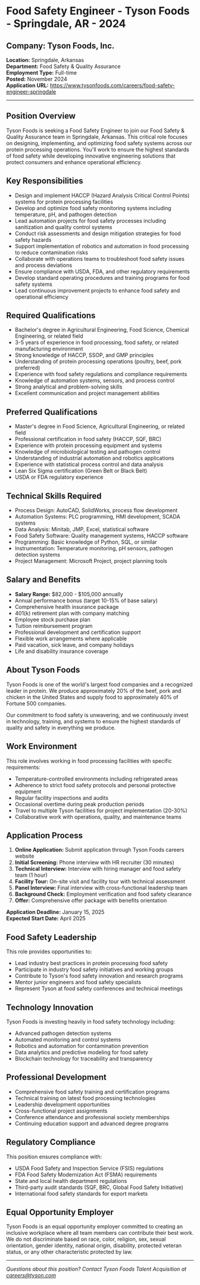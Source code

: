 # Food Safety Engineer - Tyson Foods - Springdale, AR - 2024

## Company: Tyson Foods, Inc.
**Location:** Springdale, Arkansas  
**Department:** Food Safety & Quality Assurance  
**Employment Type:** Full-time  
**Posted:** November 2024  
**Application URL:** https://www.tysonfoods.com/careers/food-safety-engineer-springdale

---

## Position Overview

Tyson Foods is seeking a Food Safety Engineer to join our Food Safety & Quality Assurance team in Springdale, Arkansas. This critical role focuses on designing, implementing, and optimizing food safety systems across our protein processing operations. You'll work to ensure the highest standards of food safety while developing innovative engineering solutions that protect consumers and enhance operational efficiency.

## Key Responsibilities

- Design and implement HACCP (Hazard Analysis Critical Control Points) systems for protein processing facilities
- Develop and optimize food safety monitoring systems including temperature, pH, and pathogen detection
- Lead automation projects for food safety processes including sanitization and quality control systems
- Conduct risk assessments and design mitigation strategies for food safety hazards
- Support implementation of robotics and automation in food processing to reduce contamination risks
- Collaborate with operations teams to troubleshoot food safety issues and process deviations
- Ensure compliance with USDA, FDA, and other regulatory requirements
- Develop standard operating procedures and training programs for food safety systems
- Lead continuous improvement projects to enhance food safety and operational efficiency

## Required Qualifications

- Bachelor's degree in Agricultural Engineering, Food Science, Chemical Engineering, or related field
- 3-5 years of experience in food processing, food safety, or related manufacturing environment
- Strong knowledge of HACCP, SSOP, and GMP principles
- Understanding of protein processing operations (poultry, beef, pork preferred)
- Experience with food safety regulations and compliance requirements
- Knowledge of automation systems, sensors, and process control
- Strong analytical and problem-solving skills
- Excellent communication and project management abilities

## Preferred Qualifications

- Master's degree in Food Science, Agricultural Engineering, or related field
- Professional certification in food safety (HACCP, SQF, BRC)
- Experience with protein processing equipment and systems
- Knowledge of microbiological testing and pathogen control
- Understanding of industrial automation and robotics applications
- Experience with statistical process control and data analysis
- Lean Six Sigma certification (Green Belt or Black Belt)
- USDA or FDA regulatory experience

## Technical Skills Required

- Process Design: AutoCAD, SolidWorks, process flow development
- Automation Systems: PLC programming, HMI development, SCADA systems
- Data Analysis: Minitab, JMP, Excel, statistical software
- Food Safety Software: Quality management systems, HACCP software
- Programming: Basic knowledge of Python, SQL, or similar
- Instrumentation: Temperature monitoring, pH sensors, pathogen detection systems
- Project Management: Microsoft Project, project planning tools

## Salary and Benefits

- **Salary Range:** $82,000 - $105,000 annually
- Annual performance bonus (target 10-15% of base salary)
- Comprehensive health insurance package
- 401(k) retirement plan with company matching
- Employee stock purchase plan
- Tuition reimbursement program
- Professional development and certification support
- Flexible work arrangements where applicable
- Paid vacation, sick leave, and company holidays
- Life and disability insurance coverage

## About Tyson Foods

Tyson Foods is one of the world's largest food companies and a recognized leader in protein. We produce approximately 20% of the beef, pork and chicken in the United States and supply food to approximately 40% of Fortune 500 companies.

Our commitment to food safety is unwavering, and we continuously invest in technology, training, and systems to ensure the highest standards of quality and safety in everything we produce.

## Work Environment

This role involves working in food processing facilities with specific requirements:
- Temperature-controlled environments including refrigerated areas
- Adherence to strict food safety protocols and personal protective equipment
- Regular facility inspections and audits
- Occasional overtime during peak production periods
- Travel to multiple Tyson facilities for project implementation (20-30%)
- Collaborative work with operations, quality, and maintenance teams

## Application Process

1. **Online Application:** Submit application through Tyson Foods careers website
2. **Initial Screening:** Phone interview with HR recruiter (30 minutes)
3. **Technical Interview:** Interview with hiring manager and food safety team (1 hour)
4. **Facility Tour:** On-site visit and facility tour with technical assessment
5. **Panel Interview:** Final interview with cross-functional leadership team
6. **Background Check:** Employment verification and food safety clearance
7. **Offer:** Comprehensive offer package with benefits orientation

**Application Deadline:** January 15, 2025  
**Expected Start Date:** April 2025

## Food Safety Leadership

This role provides opportunities to:
- Lead industry best practices in protein processing food safety
- Participate in industry food safety initiatives and working groups
- Contribute to Tyson's food safety innovation and research programs
- Mentor junior engineers and food safety specialists
- Represent Tyson at food safety conferences and technical meetings

## Technology Innovation

Tyson Foods is investing heavily in food safety technology including:
- Advanced pathogen detection systems
- Automated monitoring and control systems
- Robotics and automation for contamination prevention
- Data analytics and predictive modeling for food safety
- Blockchain technology for traceability and transparency

## Professional Development

- Comprehensive food safety training and certification programs
- Technical training on latest food processing technologies
- Leadership development opportunities
- Cross-functional project assignments
- Conference attendance and professional society memberships
- Continuing education support and advanced degree programs

## Regulatory Compliance

This position ensures compliance with:
- USDA Food Safety and Inspection Service (FSIS) regulations
- FDA Food Safety Modernization Act (FSMA) requirements
- State and local health department regulations
- Third-party audit standards (SQF, BRC, Global Food Safety Initiative)
- International food safety standards for export markets

## Equal Opportunity Employer

Tyson Foods is an equal opportunity employer committed to creating an inclusive workplace where all team members can contribute their best work. We do not discriminate based on race, color, religion, sex, sexual orientation, gender identity, national origin, disability, protected veteran status, or any other characteristic protected by law.

---

*Questions about this position? Contact Tyson Foods Talent Acquisition at careers@tyson.com*